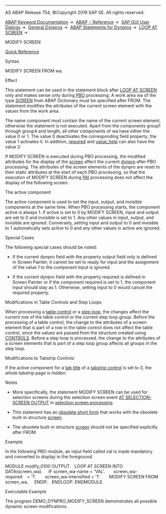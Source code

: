   

* * *

AS ABAP Release 754, ©Copyright 2019 SAP SE. All rights reserved.

[ABAP Keyword Documentation](javascript:call_link\('abenabap.htm'\)) →  [ABAP − Reference](javascript:call_link\('abenabap_reference.htm'\)) →  [SAP GUI User Dialogs](javascript:call_link\('abenabap_screens.htm'\)) →  [General Dynpros](javascript:call_link\('abenabap_dynpros.htm'\)) →  [ABAP Statements for Dynpros](javascript:call_link\('abenabap_dynpros_abap_statements.htm'\)) →  [LOOP AT SCREEN](javascript:call_link\('abaploop_at_screen.htm'\)) → 

MODIFY SCREEN

[Quick Reference](javascript:call_link\('abapmodify_screen_shortref.htm'\))

Syntax

MODIFY SCREEN FROM wa.

Effect

This statement can be used in the statement block after [LOOP AT SCREEN](javascript:call_link\('abaploop_at_screen.htm'\)) only and makes sense only during [PBO](javascript:call_link\('abenpbo_glosry.htm'\) "Glossary Entry") processing. A work area wa of the type [SCREEN](javascript:call_link\('abenscreen.htm'\)) from ABAP Dictionary must be specified after FROM. The statement modifies the attributes of the current screen element with the values from the work area.

The name component must contain the name of the current screen element, otherwise the statement is not executed. Apart from the components group1 through group4 and length, all other components of wa have either the value 0 or 1. The value 0 deactivates the corresponding field property; the value 1 activates it. In addition, [required](javascript:call_link\('abenscreen.htm'\)) and [value\_help](javascript:call_link\('abenscreen.htm'\)) can also have the value 2:

If MODIFY SCREEN is executed during PBO processing, the modified attributes for the display of the [screen](javascript:call_link\('abenscreen_glosry.htm'\) "Glossary Entry") affect the current [dynpro](javascript:call_link\('abendynpro_glosry.htm'\) "Glossary Entry") after PBO processing. The attributes of the screen elements of the dynpro are reset to their static attributes at the start of each PBO processing, so that the execution of MODIFY SCREEN during [PAI](javascript:call_link\('abenpai_glosry.htm'\) "Glossary Entry") processing does not affect the display of the following screen.

The active component

The active component is used to set the input, output, and invisible components at the same time. When PBO processing starts, the component active is always 1. If active is set to 0 by MODIFY SCREEN, input and output are set to 0 and invisible is set to 1. Any other values in input, output, and invisible are ignored. Conversely, setting input and output to 0 and invisible to 1 automatically sets active to 0 and any other values in active are ignored.

Special Cases

The following special cases should be noted:

-   If the current dynpro field with the property output field only is defined in Screen Painter, it cannot be set to ready for input and the assignment of the value 1 to the component input is ignored.
    
-   If the current dynpro field with the property required is defined in Screen Painter or if the component required is set to 1, the component input should stay as 1. Otherwise, setting input to 0 would cancel the required property.
    

Modifications in Table Controls and Step Loops

When processing a [table control](javascript:call_link\('abentable_control_glosry.htm'\) "Glossary Entry") or a [step loop](javascript:call_link\('abenstep_loop_glosry.htm'\) "Glossary Entry"), the changes affect the current row of the table control or the current step loop group. Before the processing of a table control, the change to the attributes of a screen element that is part of a row in the table control does not affect the table control, since the values are passed from the structure created using [CONTROLS](javascript:call_link\('abapcontrols.htm'\)). Before a step loop is processed, the change to the attributes of a screen elements that is part of a step loop group affects all groups in the step loop.

Modifications to Tabstrip Controls

If the active component for a [tab title](javascript:call_link\('abentab_title_glosry.htm'\) "Glossary Entry") of a [tabstrip control](javascript:call_link\('abentabstrip_control_glosry.htm'\) "Glossary Entry") is set to 0, the whole tabstrip page is hidden.

Notes

-   More specifically, the statement MODIFY SCREEN can be used for selection screens during the selection screen event [AT SELECTION-SCREEN OUTPUT](javascript:call_link\('abapat_selection-screen_events.htm'\)) in [selection screen processing](javascript:call_link\('abenselection_screen_events.htm'\)).
    
-   This statement has an [obsolete short form](javascript:call_link\('abenmodify_screen_obsolete.htm'\)) that works with the obsolete built-in structure [screen](javascript:call_link\('abenscreen_structure_obsolete.htm'\)).
    
-   The obsolete built-in structure [screen](javascript:call_link\('abenscreen_structure_obsolete.htm'\)) should not be specified explicitly after FROM.
    

Example

In the following PBO module, an input field called val is made mandatory and converted to display in the foreground.

MODULE modify\_0100 OUTPUT.
  LOOP AT SCREEN INTO DATA(screen\_wa).
    IF screen\_wa-name = 'VAL'.
      screen\_wa-required    = '1'.
      screen\_wa-intensified = '1'.
      MODIFY SCREEN FROM screen\_wa.
    ENDIF.
  ENDLOOP.
ENDMODULE.

Executable Example

The program DEMO\_DYNPRO\_MODIFY\_SCREEN demonstrates all possible dynamic screen modifications.